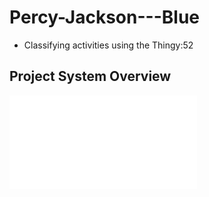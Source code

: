 # Percy-Jackson---Blue
- Classifying activities using the Thingy:52

## Project System Overview
![block diagram](./Block_Diagram.pdf)
